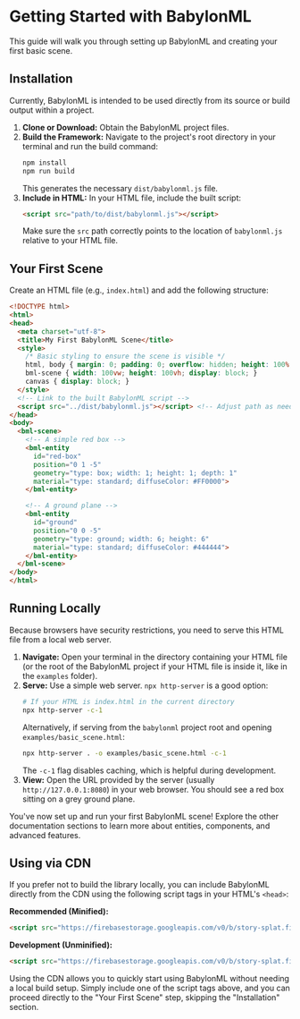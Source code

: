 # Getting Started with BabylonML

This guide will walk you through setting up BabylonML and creating your first basic scene.

## Installation

Currently, BabylonML is intended to be used directly from its source or build output within a project.

1.  **Clone or Download:** Obtain the BabylonML project files.
2.  **Build the Framework:** Navigate to the project's root directory in your terminal and run the build command:
    ```bash
    npm install
    npm run build
    ```
    This generates the necessary `dist/babylonml.js` file.
3.  **Include in HTML:** In your HTML file, include the built script:
    ```html
    <script src="path/to/dist/babylonml.js"></script>
    ```
    Make sure the `src` path correctly points to the location of `babylonml.js` relative to your HTML file.

## Your First Scene

Create an HTML file (e.g., `index.html`) and add the following structure:

```html
<!DOCTYPE html>
<html>
<head>
  <meta charset="utf-8">
  <title>My First BabylonML Scene</title>
  <style>
    /* Basic styling to ensure the scene is visible */
    html, body { margin: 0; padding: 0; overflow: hidden; height: 100%; width: 100%; }
    bml-scene { width: 100vw; height: 100vh; display: block; }
    canvas { display: block; }
  </style>
  <!-- Link to the built BabylonML script -->
  <script src="../dist/babylonml.js"></script> <!-- Adjust path as needed -->
</head>
<body>
  <bml-scene>
    <!-- A simple red box -->
    <bml-entity
      id="red-box"
      position="0 1 -5"
      geometry="type: box; width: 1; height: 1; depth: 1"
      material="type: standard; diffuseColor: #FF0000">
    </bml-entity>

    <!-- A ground plane -->
    <bml-entity
      id="ground"
      position="0 0 -5"
      geometry="type: ground; width: 6; height: 6"
      material="type: standard; diffuseColor: #444444">
    </bml-entity>
  </bml-scene>
</body>
</html>
```

## Running Locally

Because browsers have security restrictions, you need to serve this HTML file from a local web server.

1.  **Navigate:** Open your terminal in the directory containing your HTML file (or the root of the BabylonML project if your HTML file is inside it, like in the `examples` folder).
2.  **Serve:** Use a simple web server. `npx http-server` is a good option:
    ```bash
    # If your HTML is index.html in the current directory
    npx http-server -c-1
    ```
    Alternatively, if serving from the `babylonml` project root and opening `examples/basic_scene.html`:
    ```bash
    npx http-server . -o examples/basic_scene.html -c-1
    ```
    The `-c-1` flag disables caching, which is helpful during development.
3.  **View:** Open the URL provided by the server (usually `http://127.0.0.1:8080`) in your web browser. You should see a red box sitting on a grey ground plane.

You've now set up and run your first BabylonML scene! Explore the other documentation sections to learn more about entities, components, and advanced features.

## Using via CDN

If you prefer not to build the library locally, you can include BabylonML directly from the CDN using the following script tags in your HTML's `<head>`:

**Recommended (Minified):**
```html
<script src="https://firebasestorage.googleapis.com/v0/b/story-splat.firebasestorage.app/o/public%2Fbabylon%2Fcdn%2Fbabylonml.min-1.1.0.js?alt=media&token=b2fe3e00-4c27-467b-accb-89d7783348b5"></script>
```

**Development (Unminified):**
```html
<script src="https://firebasestorage.googleapis.com/v0/b/story-splat.firebasestorage.app/o/public%2Fbabylon%2Fcdn%2Fbabylonml-1.1.0.js?alt=media&token=b20162e6-7e6c-4ee6-8c6a-45e90f1a031e"></script>
```

Using the CDN allows you to quickly start using BabylonML without needing a local build setup. Simply include one of the script tags above, and you can proceed directly to the "Your First Scene" step, skipping the "Installation" section.
